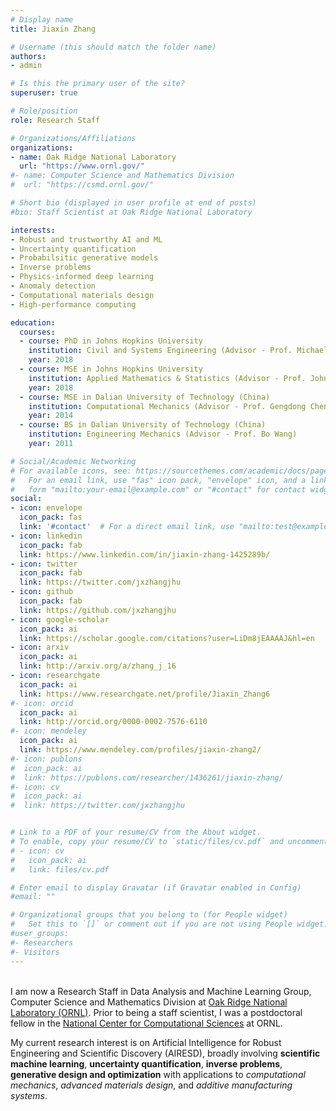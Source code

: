 ```yaml
---
# Display name
title: Jiaxin Zhang

# Username (this should match the folder name)
authors:
- admin

# Is this the primary user of the site?
superuser: true

# Role/position
role: Research Staff

# Organizations/Affiliations
organizations:
- name: Oak Ridge National Laboratory
  url: "https://www.ornl.gov/"
#- name: Computer Science and Mathematics Division
#  url: "https://csmd.ornl.gov/"

# Short bio (displayed in user profile at end of posts)
#bio: Staff Scientist at Oak Ridge National Laboratory

interests:
- Robust and trustworthy AI and ML
- Uncertainty quantification
- Probabilsitic generative models
- Inverse problems
- Physics-informed deep learning
- Anomaly detection
- Computational materials design
- High-performance computing

education:
  courses:
  - course: PhD in Johns Hopkins University
    institution: Civil and Systems Engineering (Advisor - Prof. Michael Shields)
    year: 2018
  - course: MSE in Johns Hopkins University
    institution: Applied Mathematics & Statistics (Advisor - Prof. John Wierman)
    year: 2018
  - course: MSE in Dalian University of Technology (China)
    institution: Computational Mechanics (Advisor - Prof. Gengdong Cheng)
    year: 2014
  - course: BS in Dalian University of Technology (China)
    institution: Engineering Mechanics (Advisor - Prof. Bo Wang)
    year: 2011

# Social/Academic Networking
# For available icons, see: https://sourcethemes.com/academic/docs/page-builder/#icons
#   For an email link, use "fas" icon pack, "envelope" icon, and a link in the
#   form "mailto:your-email@example.com" or "#contact" for contact widget.
social:
- icon: envelope
  icon_pack: fas
  link: '#contact'  # For a direct email link, use "mailto:test@example.org".
- icon: linkedin
  icon_pack: fab
  link: https://www.linkedin.com/in/jiaxin-zhang-1425289b/
- icon: twitter
  icon_pack: fab
  link: https://twitter.com/jxzhangjhu
- icon: github
  icon_pack: fab
  link: https://github.com/jxzhangjhu
- icon: google-scholar
  icon_pack: ai
  link: https://scholar.google.com/citations?user=LiDm8jEAAAAJ&hl=en
- icon: arxiv
  icon_pack: ai
  link: http://arxiv.org/a/zhang_j_16
- icon: researchgate
  icon_pack: ai
  link: https://www.researchgate.net/profile/Jiaxin_Zhang6
#- icon: orcid
  icon_pack: ai
  link: http://orcid.org/0000-0002-7576-6110
#- icon: mendeley
  icon_pack: ai
  link: https://www.mendeley.com/profiles/jiaxin-zhang2/
#- icon: publons
#  icon_pack: ai
#  link: https://publons.com/researcher/1436261/jiaxin-zhang/
#- icon: cv
#  icon_pack: ai
#  link: https://twitter.com/jxzhangjhu


# Link to a PDF of your resume/CV from the About widget.
# To enable, copy your resume/CV to `static/files/cv.pdf` and uncomment the lines below.
# - icon: cv
#   icon_pack: ai
#   link: files/cv.pdf

# Enter email to display Gravatar (if Gravatar enabled in Config)
#email: ""

# Organizational groups that you belong to (for People widget)
#   Set this to `[]` or comment out if you are not using People widget.
#user_groups:
#- Researchers
#- Visitors
---
```


\
I am now a Research Staff in Data Analysis and Machine Learning Group, Computer Science and Mathematics Division at [Oak Ridge National Laboratory (ORNL)](https://www.ornl.gov/). Prior to being a staff scientist, I was a postdoctoral fellow in the [National Center for Computational Sciences](https://www.olcf.ornl.gov/) at ORNL.

My current research interest is on Artificial Intelligence for Robust Engineering and Scientific Discovery (AIRESD), broadly involving **scientific machine learning**, **uncertainty quantification**, **inverse problems**, **generative design and optimization** with applications to *computational mechanics*, *advanced materials design*, and *additive manufacturing systems*.


 <!-- My research strives to fulfill that improvement of analyzing and designing intelligent, autonomous and robust engineering systems, by developing a computationally efficient and unified framework that can offer valuable insight via machine learning and artificial intelligence. -->
